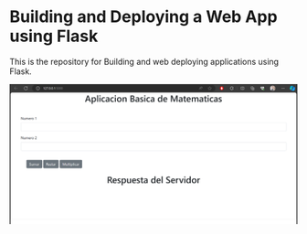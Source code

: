 # Building and Deploying a Web App using Flask
This is the repository for Building and web deploying applications using Flask.

![Interfaz Principal](Interfaz.png)

